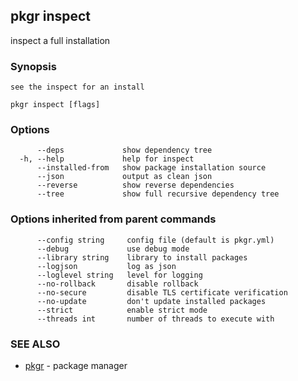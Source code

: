 ## pkgr inspect

inspect a full installation

### Synopsis


	see the inspect for an install
 

```
pkgr inspect [flags]
```

### Options

```
      --deps             show dependency tree
  -h, --help             help for inspect
      --installed-from   show package installation source
      --json             output as clean json
      --reverse          show reverse dependencies
      --tree             show full recursive dependency tree
```

### Options inherited from parent commands

```
      --config string     config file (default is pkgr.yml)
      --debug             use debug mode
      --library string    library to install packages
      --logjson           log as json
      --loglevel string   level for logging
      --no-rollback       disable rollback
      --no-secure         disable TLS certificate verification
      --no-update         don't update installed packages
      --strict            enable strict mode
      --threads int       number of threads to execute with
```

### SEE ALSO

* [pkgr](pkgr.md)	 - package manager

